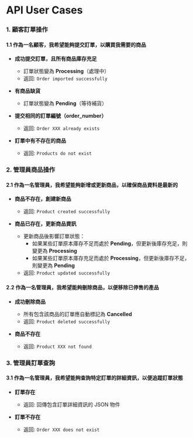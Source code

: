 # API User Cases

### 1. 顧客訂單操作

#### 1.1 作為一名顧客，我希望能夠提交訂單，以購買我需要的商品
- **成功提交訂單，且所有商品庫存充足**
  - 訂單狀態變為 **Processing**（處理中）
  - 返回: `Order imported successfully`
  
- **有商品缺貨**
  - 訂單狀態變為 **Pending**（等待補貨）
  
- **提交相同的訂單編號（order_number）**
  - 返回: `Order XXX already exists`
  
- **訂單中有不存在的商品**
  - 返回: `Products do not exist`

### 2. 管理員商品操作

#### 2.1 作為一名管理員，我希望能夠新增或更新商品，以確保商品資料是最新的
- **商品不存在，創建新商品**
  - 返回: `Product created successfully`
  
- **商品已存在，更新商品資訊**
  - 更新商品後影響訂單狀態：
    - 如果某些訂單原本庫存不足而處於 **Pending**，但更新後庫存充足，則變更為 **Processing**
    - 如果某些訂單原本庫存充足而處於 **Processing**，但更新後庫存不足，則變更為 **Pending**
  - 返回: `Product updated successfully`

#### 2.2 作為一名管理員，我希望能夠刪除商品，以便移除已停售的產品
- **成功刪除商品**
  - 所有包含該商品的訂單應自動標記為 **Cancelled**
  - 返回: `Product deleted successfully`
  
- **商品不存在**
  - 返回: `Product XXX not found`

### 3. 管理員訂單查詢

#### 3.1 作為一名管理員，我希望能夠查詢特定訂單的詳細資訊，以便追蹤訂單狀態
- **訂單存在**
  - 返回: 回傳包含訂單詳細資訊的 JSON 物件
  
- **訂單不存在**
  - 返回: `Order XXX does not exist`
